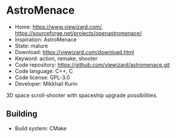 # AstroMenace

- Home: https://www.viewizard.com/, https://sourceforge.net/projects/openastromenace/
- Inspiration: AstroMenace
- State: mature
- Download: https://viewizard.com/download.html
- Keyword: action, remake, shooter
- Code repository: https://github.com/viewizard/astromenace.git
- Code language: C++, C
- Code license: GPL-3.0
- Developer: Mikkhail Kurin

3D space scroll-shooter with spaceship upgrade possibilities.

## Building

- Build system: CMake
